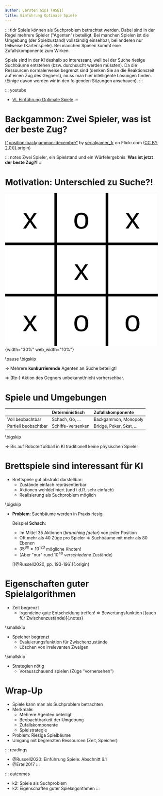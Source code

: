 ```yaml
---
author: Carsten Gips (HSBI)
title: Einführung Optimale Spiele
---
```


::: tldr
Spiele können als Suchproblem betrachtet werden. Dabei sind in der Regel mehrere
Spieler ("Agenten") beteiligt. Bei manchen Spielen ist die Umgebung (der
Spielzustand) vollständig einsehbar, bei anderen nur teilweise (Kartenspiele). Bei
manchen Spielen kommt eine Zufallskomponente zum Wirken.

Spiele sind in der KI deshalb so interessant, weil bei der Suche riesige Suchbäume
entstehen (bzw. durchsucht werden müssten). Da die Ressourcen normalerweise begrenzt
sind (denken Sie an die Reaktionszeit auf einen Zug des Gegners), muss man hier
intelligente Lösungen finden. (Einige davon werden wir in den folgenden Sitzungen
anschauen).
:::

::: youtube
-   [VL Einführung Optimale Spiele](https://youtu.be/wVYhbgtzxhs)
:::

# Backgammon: Zwei Spieler, was ist der beste Zug?

<!-- TODO
![](https://live.staticflickr.com/3670/11267311625_e4758ff425_o_d.jpg){width="60%"}
-->

[["position-backgammon-decembre"](https://www.flickr.com/photos/83436399@N04/11267311625)
by [serialgamer_fr](https://www.flickr.com/photos/83436399@N04) on Flickr.com ([CC
BY
2.0](https://creativecommons.org/licenses/by/2.0/?ref=ccsearch&atype=rich))]{.origin}

::: notes
Zwei Spieler, ein Spielstand und ein Würfelergebnis: **Was ist jetzt der beste
Zug?!**
:::

# Motivation: Unterschied zu Suche?!

![](images/tttEnd.png){width="30%" web_width="10%"}

\pause
\bigskip

=\> Mehrere **konkurrierende** Agenten an Suche beteiligt!

=\> (Re-) Aktion des Gegners unbekannt/nicht vorhersehbar.

# Spiele und Umgebungen

|                      | Deterministisch   | Zufallskomponente        |
|:---------------------|:------------------|:-------------------------|
| Voll beobachtbar     | Schach, Go, ...   | Backgammon, Monopoly     |
| Partiell beobachtbar | Schiffe-versenken | Bridge, Poker, Skat, ... |

\bigskip

=\> Bis auf Roboterfußball in KI traditionell keine physischen Spiele!

# Brettspiele sind interessant für KI

-   Brettspiele gut abstrakt darstellbar:
    -   Zustände einfach repräsentierbar
    -   Aktionen wohldefiniert (und i.d.R. sehr einfach)
    -   Realisierung als Suchproblem möglich

\bigskip

-   **Problem**: Suchbäume werden in Praxis riesig

    Beispiel **Schach**:

    -   Im Mittel 35 Aktionen (*branching factor*) von jeder Position
    -   Oft mehr als 40 Züge pro Spieler =\> Suchbäume mit mehr als 80 Ebenen
    -   $35^{80} \approx 10^{123}$ mögliche Knoten!
    -   (Aber "nur" rund $10^{40}$ *verschiedene* Zustände)

    [[@Russell2020, pp. 193-196]]{.origin}

# Eigenschaften guter Spielalgorithmen

-   Zeit begrenzt
    -   Irgendeine gute Entscheidung treffen! =\> Bewertungsfunktion [(auch für
        Zwischenzustände)]{.notes}

\smallskip

-   Speicher begrenzt
    -   Evaluierungsfunktion für Zwischenzustände
    -   Löschen von irrelevanten Zweigen

\smallskip

-   Strategien nötig
    -   Vorausschauend spielen (Züge "vorhersehen")

# Wrap-Up

-   Spiele kann man als Suchproblem betrachten
-   Merkmale:
    -   Mehrere Agenten beteiligt
    -   Beobachtbarkeit der Umgebung
    -   Zufallskomponente
    -   Spielstrategie
-   Problem: Riesige Spielbäume
-   Umgang mit begrenzten Ressourcen (Zeit, Speicher)

::: readings
-   @Russell2020: Einführung Spiele: Abschnitt 6.1
-   @Ertel2017
:::

::: outcomes
-   k2: Spiele als Suchproblem
-   k2: Eigenschaften guter Spielalgorithmen
:::
